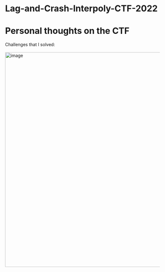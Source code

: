 # Lag-and-Crash-Interpoly-CTF-2022



# Personal thoughts on the CTF
Challenges that I solved:
</br>
</br>
<img width="701" alt="image" src="https://user-images.githubusercontent.com/65858555/160067033-6d34b985-f793-4967-8671-d6c7739b3dfb.png">
